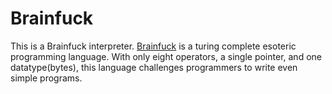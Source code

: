 Brainfuck
=========

This is a Brainfuck interpreter. [Brainfuck](http://en.wikipedia.org/wiki/Brainfuck/0) is a turing complete esoteric programming language. With only eight operators, a single pointer, and one datatype(bytes), this language challenges programmers to write even simple programs.

